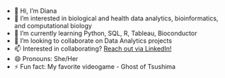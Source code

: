 - 👋 Hi, I’m Diana
- 👀 I’m interested in biological and health data analytics, bioinformatics, and computational biology
- 🌱 I’m currently learning Python, SQL, R, Tableau, Bioconductor
- 💞️ I’m looking to collaborate on Data Analytics projects 
- 📫 Interested in collaborating? [Reach out via LinkedIn!](https://www.linkedin.com/in/diana-nicuțari-92274387)
- 😄 Pronouns: She/Her
- ⚡ Fun fact: My favorite videogame - Ghost of Tsushima 

<!---
Dia-git/Dia-git is a ✨ special ✨ repository because its `README.md` (this file) appears on your GitHub profile.
You can click the Preview link to take a look at your changes.
--->
